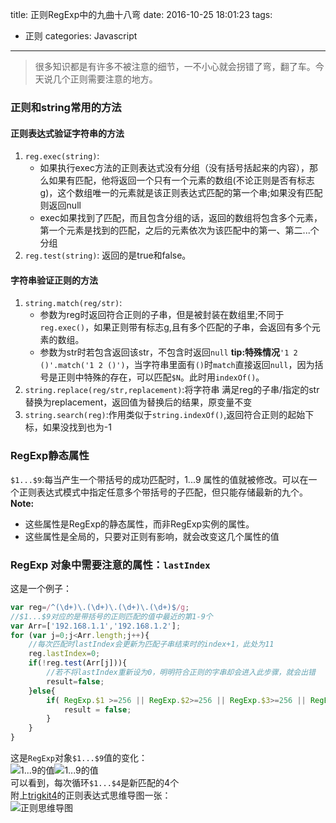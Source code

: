 title: 正则RegExp中的九曲十八弯
date: 2016-10-25 18:01:23
tags: 
- 正则
categories: Javascript
---
>很多知识都是有许多不被注意的细节，一不小心就会拐错了弯，翻了车。今天说几个正则需要注意的地方。   

### 正则和string常用的方法
#### 正则表达式验证字符串的方法
1. `reg.exec(string)`:
    - 如果执行exec方法的正则表达式没有分组（没有括号括起来的内容），那么如果有匹配，他将返回一个只有一个元素的数组(不论正则是否有标志g)，这个数组唯一的元素就是该正则表达式匹配的第一个串;如果没有匹配则返回null
    - exec如果找到了匹配，而且包含分组的话，返回的数组将包含多个元素，第一个元素是找到的匹配，之后的元素依次为该匹配中的第一、第二...个分组
2. `reg.test(string)`: 返回的是true和false。  

#### 字符串验证正则的方法
1. `string.match(reg/str)`:
    - 参数为reg时返回符合正则的子串，但是被封装在数组里;不同于`reg.exec()`，如果正则带有标志g,且有多个匹配的子串，会返回有多个元素的数组。
    - 参数为str时若包含返回该str，不包含时返回`null`
**tip:特殊情况**`'1 2 ()'.match('1 2 ()')`，当字符串里面有`()`时`match`直接返回`null`，因为括号是正则中特殊的存在，可以匹配`$N`。此时用`indexOf()`。
2. `string.replace(reg/str,replacement)`:将字符串  满足reg的子串/指定的str  替换为replacement，返回值为替换后的结果，原变量不变
3. `string.search(reg)`:作用类似于`string.indexOf()`,返回符合正则的起始下标，如果没找到也为-1

### RegExp静态属性
`$1...$9`:每当产生一个带括号的成功匹配时，$1...$9 属性的值就被修改。可以在一个正则表达式模式中指定任意多个带括号的子匹配，但只能存储最新的九个。  
**Note:**  
* 这些属性是RegExp的静态属性，而非RegExp实例的属性。
* 这些属性是全局的，只要对正则有影响，就会改变这几个属性的值  

<!-- more -->

### RegExp 对象中需要注意的属性：`lastIndex`
这是一个例子：
``` javascript
var reg=/^(\d+)\.(\d+)\.(\d+)\.(\d+)$/g;
//$1...$9对应的是带括号的正则匹配的值中最近的第1-9个
var Arr=['192.168.1.1','192.168.1.2'];
for (var j=0;j<Arr.length;j++){
    //每次匹配时lastIndex会更新为匹配子串结束时的index+1，此处为11
    reg.lastIndex=0;
    if(!reg.test(Arr[j])){
        //若不将lastIndex重新设为0，明明符合正则的字串却会进入此步骤，就会出错
        result=false;
    }else{
        if( RegExp.$1 >=256 || RegExp.$2>=256 || RegExp.$3>=256 || RegExp.$4>=256){
            result = false;
        }
    }
}
```
这是`RegExp`对象`$1...$9`值的变化：  
![$1...$9的值](http://7xphbb.com1.z0.glb.clouddn.com/regExp1.png)![$1...$9的值](http://7xphbb.com1.z0.glb.clouddn.com/regExp2.png)  
可以看到，每次循环`$1...$4`是新匹配的4个  
附上[trigkit4](https://segmentfault.com/u/trigkit4)的正则表达式思维导图一张：  
![正则思维导图](http://7xphbb.com1.z0.glb.clouddn.com/repExp%E6%80%9D%E7%BB%B4%E5%AF%BC%E5%9B%BE.gif)
